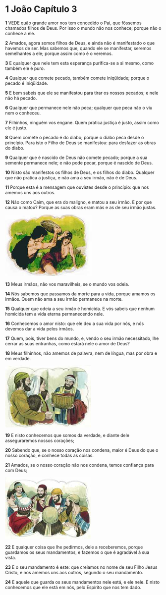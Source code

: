 # 1 João Capítulo 3

**1** 	VEDE quão grande amor nos tem concedido o Pai, que fôssemos chamados filhos de Deus. Por isso o mundo não nos conhece; porque não o conhece a ele.

**2** 	Amados, agora somos filhos de Deus, e ainda não é manifestado o que havemos de ser. Mas sabemos que, quando ele se manifestar, seremos semelhantes a ele; porque assim como é o veremos.

**3** 	E qualquer que nele tem esta esperança purifica-se a si mesmo, como também ele é puro.

**4** 	Qualquer que comete pecado, também comete iniqüidade; porque o pecado é iniqüidade.

**5** 	E bem sabeis que ele se manifestou para tirar os nossos pecados; e nele não há pecado.

**6** 	Qualquer que permanece nele não peca; qualquer que peca não o viu nem o conheceu.

**7** 	Filhinhos, ninguém vos engane. Quem pratica justiça é justo, assim como ele é justo.

**8** 	Quem comete o pecado é do diabo; porque o diabo peca desde o princípio. Para isto o Filho de Deus se manifestou: para desfazer as obras do diabo.

**9** 	Qualquer que é nascido de Deus não comete pecado; porque a sua semente permanece nele; e não pode pecar, porque é nascido de Deus.

**10** 	Nisto são manifestos os filhos de Deus, e os filhos do diabo. Qualquer que não pratica a justiça, e não ama a seu irmão, não é de Deus.

**11** 	Porque esta é a mensagem que ouvistes desde o princípio: que nos amemos uns aos outros.

**12** 	Não como Caim, que era do maligno, e matou a seu irmão. E por que causa o matou? Porque as suas obras eram más e as de seu irmão justas.

![](../Images/SweetPublishing/62-3-1.jpg) 

**13** 	Meus irmãos, não vos maravilheis, se o mundo vos odeia.

**14** 	Nós sabemos que passamos da morte para a vida, porque amamos os irmãos. Quem não ama a seu irmão permanece na morte.

**15** 	Qualquer que odeia a seu irmão é homicida. E vós sabeis que nenhum homicida tem a vida eterna permanecendo nele.

**16** 	Conhecemos o amor nisto: que ele deu a sua vida por nós, e nós devemos dar a vida pelos irmãos.

**17** 	Quem, pois, tiver bens do mundo, e, vendo o seu irmão necessitado, lhe cerrar as suas entranhas, como estará nele o amor de Deus?

**18** 	Meus filhinhos, não amemos de palavra, nem de língua, mas por obra e em verdade.

![](../Images/SweetPublishing/62-3-2.jpg) 

**19** 	E nisto conhecemos que somos da verdade, e diante dele asseguraremos nossos corações;

**20** 	Sabendo que, se o nosso coração nos condena, maior é Deus do que o nosso coração, e conhece todas as coisas.

**21** 	Amados, se o nosso coração não nos condena, temos confiança para com Deus;

![](../Images/SweetPublishing/62-3-3.jpg) 

**22** 	E qualquer coisa que lhe pedirmos, dele a receberemos, porque guardamos os seus mandamentos, e fazemos o que é agradável à sua vista.

**23** 	E o seu mandamento é este: que creiamos no nome de seu Filho Jesus Cristo, e nos amemos uns aos outros, segundo o seu mandamento.

**24** 	E aquele que guarda os seus mandamentos nele está, e ele nele. E nisto conhecemos que ele está em nós, pelo Espírito que nos tem dado.


